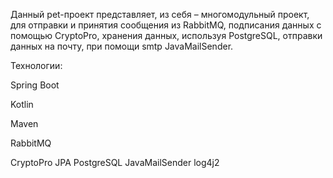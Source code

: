 Данный pet-проект представляет, из себя – многомодульный проект,
для отправки и принятия сообщения из RabbitMQ, подписания данных с помощью CryptoPro,
хранения данных, используя PostgreSQL, отправки данных на почту, при помощи smtp JavaMailSender.

Технологии:

Spring Boot

Kotlin

Maven

RabbitMQ

CryptoPro
JPA
PostgreSQL
JavaMailSender
log4j2
